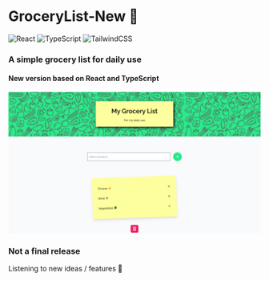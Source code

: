 # GroceryList-New 🛒

![React](https://img.shields.io/badge/react-%2320232a.svg?style=for-the-badge&logo=react&logoColor=%2361DAFB) ![TypeScript](https://img.shields.io/badge/typescript-%23007ACC.svg?style=for-the-badge&logo=typescript&logoColor=white) ![TailwindCSS](https://img.shields.io/badge/tailwindcss-%2338B2AC.svg?style=for-the-badge&logo=tailwind-css&logoColor=white)

### A simple grocery list for daily use

#### New version based on React and TypeScript

<p align="center">
<img src="src/images/GL_screen.png" alt="screenshot">
</p>

### Not a final release

Listening to new ideas / features 🙌
